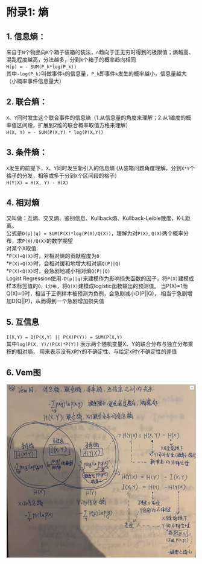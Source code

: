 # 附录1: 熵

## 1. 信息熵：
来自于`N`个物品向`K`个箱子装箱的装法，`n`趋向于正无穷时得到的极限值；熵越高、混乱程度越高，分法越多，分到k个箱子的概率趋向相同<br/>
`H(p) = - SUM(P_k*log(P_k))`<br/>
其中`-log(P_k)`叫做事件`k`的信息量，`P_k`即事件`k`发生的概率越小，信息量越大（小概率事件信息量大）

## 2. 联合熵：
`X`、`Y`同时发生这个联合事件的信息熵（1.从信息量的角度来理解；2.从1维度的概率值区间段，扩展到2维的联合概率取值方格来理解）<br/>
`H(X, Y) = - SUM(P(X,Y) * log(P(X,Y))`

## 3. 条件熵：
`X`发生的前提下，`X`、`Y`同时发生新引入的信息熵 (从装箱问题角度理解，分到`X*Y`个格子的分发，相等或多于分到`X`个区间段的格子）<br/>
`H(Y|X) = H(X, Y) - H(X)`

## 4. 相对熵
又叫做：互熵、交叉熵、鉴别信息、Kullback熵、Kullback-Leible散度，K-L距离。<br/>
公式是`D(p||q) = SUM(P(X)*log(P(X)/Q(X))`，理解为对`P(X)`, `Q(X)`两个概率分布，求`P(X)/Q(X)`的数学期望<br/>
对某个X取值: <br/>
*`P(X)=Q(X)`时，对相对熵的贡献程度为`0`<br/>
*`P(X)>Q(X)`时，会相对缓和地增大相对熵`Q(P||Q)`<br/>
*`P(X)<Q(X)`时，会急剧地减小相对熵`Q(P||Q)`<br/>
Logist Regression使用`-D(p||q)`来建模作为影响损失函数的因子，将`P(X)`建模成样本标签值的`0，1分布`，将`Q(X)`建模成logistic函数输出的预测值。
当P(X)=1而Q(X)=0时，相当于正例样本被预测为负例，会急剧减小D(P||Q)， 相当于急剧增加D(Q||P)，从而得到一个急剧增加损失值

## 5. 互信息
`I(X,Y) = D(P(X,Y) || P(X)P(Y)) = SUM(P(X,Y)`<br/>
其中`log(P(X, Y)/(P(X)*P(Y))` 表示两个随机变量X、Y的联合分布与独立分布乘积的相对熵，
用来表示没有`X`时`Y`的不确定性、与给定`X`时`Y`不确定性的差值

## 6. Vem图
![../pic/appendix_01_vem.jpg](../pic/appendix_01_vem.jpg)

